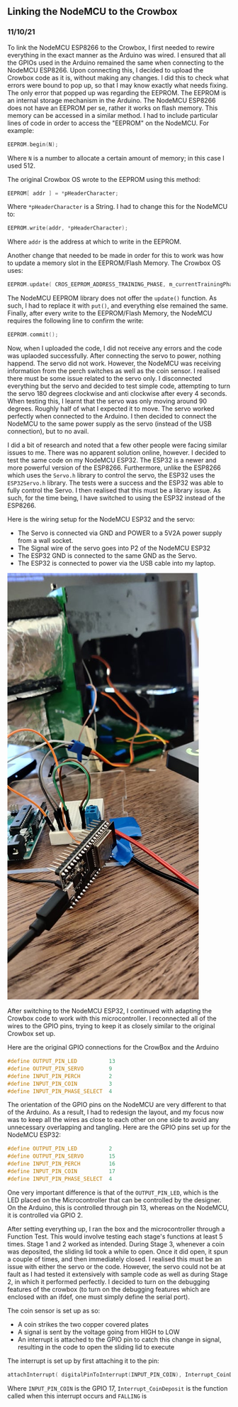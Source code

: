 ## Linking the NodeMCU to the Crowbox
### 11/10/21

To link the NodeMCU ESP8266 to the Crowbox, I first needed to rewire everything in the exact manner as the Arduino was wired. I ensured that all the GPIOs used in the Arduino remained the same when connecting to the NodeMCU ESP8266. Upon connecting this, I decided to upload the Crowbox code as it is, without making any changes. I did this to check what errors were bound to pop up, so that I may know exactly what needs fixing. The only error that popped up was regarding the EEPROM. The EEPROM is an internal storage mechanism in the Arduino. The NodeMCU ESP8266 does not have an EEPROM per se, rather it works on flash memory. This memory can be accessed in a similar method. I had to include particular lines of code in order to access the "EEPROM" on the NodeMCU. For example: 

```C
EEPROM.begin(N);
```

Where ```N``` is a number to allocate a certain amount of memory; in this case I used 512. 

The original Crowbox OS wrote to the EEPROM using this method: 
```C
EEPROM[ addr ] = *pHeaderCharacter;
```

Where ```*pHeaderCharacter``` is a String. I had to change this for the NodeMCU to: 

```C
EEPROM.write(addr, *pHeaderCharacter);
```

Where ```addr``` is the address at which to write in the EEPROM. 

Another change that needed to be made in order for this to work was how to update a memory slot in the EEPROM/Flash Memory. The Crowbox OS uses:

```C
EEPROM.update( CROS_EEPROM_ADDRESS_TRAINING_PHASE, m_currentTrainingPhase );
```

The NodeMCU EEPROM library does not offer the ```update()``` function. As such, I had to replace it with ```put()```, and everything else remained the same. 
Finally, after every write to the EEPROM/Flash Memory, the NodeMCU requires the following line to confirm the write: 

```C
EEPROM.commit();
```

Now, when I uploaded the code, I did not receive any errors and the code was uplaoded successfully. After connecting the servo to power, nothing happend. The servo did not work. However, the NodeMCU was receiving information from the perch switches as well as the coin sensor. I realised there must be some issue related to the servo only. I disconnected everything but the servo and decided to test simple code, attempting to turn the servo 180 degrees clockwise and anti clockwise after every 4 seconds. When testing this, I learnt that the servo was only moving around 90 degrees. Roughly half of what I expected it to move. The servo worked perfectly when connected to the Arduino. I then decided to connect the NodeMCU to the same power supply as the servo (instead of the USB connection), but to no avail. 

I did a bit of research and noted that a few other people were facing similar issues to me. There was no apparent solution online, however. I decided to test the same code on my NodeMCU ESP32. The ESP32 is a newer and more powerful version of the ESP8266. Furthermore, unlike the ESP8266 which uses the ```Servo.h``` library to control the servo, the ESP32 uses the ```ESP32Servo.h``` library. The tests were a success and the ESP32 was able to fully control the Servo. I then realised that this must be a library issue. As such, for the time being, I have switched to using the ESP32 instead of the ESP8266.

Here is the wiring setup for the NodeMCU ESP32 and the servo: 

* The Servo is connected via GND and POWER to a 5V2A power supply from a wall socket. 
* The Signal wire of the servo goes into P2 of the NodeMCU ESP32
* The ESP32 GND is connected to the same GND as the Servo. 
* The ESP32 is connected to power via the USB cable into my laptop. 

![ESP32 and Servo](https://github.com/iamastic/CrowBox2.0/blob/main/Journal/Images/NodeMCU%20ESP32%20%2B%20Servo.jpg)

After switching to the NodeMCU ESP32, I continued with adapting the Crowbox code to work with this microcontroller. I reconnected all of the wires to the GPIO pins, trying to keep it as closely similar to the original Crowbox set up. 

Here are the original GPIO connections for the CrowBox and the Arduino

```C++
#define OUTPUT_PIN_LED          13
#define OUTPUT_PIN_SERVO        9      
#define INPUT_PIN_PERCH         2
#define INPUT_PIN_COIN          3
#define INPUT_PIN_PHASE_SELECT  4
```

The orientation of the GPIO pins on the NodeMCU are very different to that of the Arduino. As a result, I had to redesign the layout, and my focus now was to keep all the wires as close to each other on one side to avoid any unnecessary overlapping and tangling. Here are the GPIO pins set up for the NodeMCU ESP32:

```C++
#define OUTPUT_PIN_LED          2
#define OUTPUT_PIN_SERVO        15      
#define INPUT_PIN_PERCH         16
#define INPUT_PIN_COIN          17
#define INPUT_PIN_PHASE_SELECT  4
```

One very important difference is that of the ```OUTPUT_PIN_LED```, which is the LED placed on the Microcontroller that can be controlled by the designer. On the Arduino, this is controlled through pin 13, whereas on the NodeMCU, it is controlled via GPIO 2.

After setting everything up, I ran the box and the microcontroller through a Function Test. This would involve testing each stage's functions at least 5 times. Stage 1 and 2 worked as intended. During Stage 3, whenever a coin was deposited, the sliding lid took a while to open. Once it did open, it spun a couple of times, and then immediately closed. I realised this must be an issue with either the servo or the code. However, the servo could not be at fault as I had tested it extensively with sample code as well as during Stage 2, in which it performed perfectly. I decided to turn on the debugging features of the crowbox (to turn on the debugging features which are enclosed with an ifdef, one must simply define the serial port). 

The coin sensor is set up as so: 
* A coin strikes the two copper covered plates 
* A signal is sent by the voltage going from HIGH to LOW 
* An interrupt is attached to the GPIO pin to catch this change in signal, resulting in the code to open the sliding lid to execute

The interrupt is set up by first attaching it to the pin: 
```C++
attachInterrupt( digitalPinToInterrupt(INPUT_PIN_COIN), Interrupt_CoinDeposit, FALLING );
```

Where ```INPUT_PIN_COIN``` is the GPIO 17, ```Interrupt_CoinDeposit``` is the function called when this interrupt occurs and `FALLING` is 


